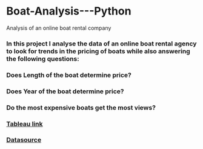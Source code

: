 # Boat-Analysis---Python
Analysis of an online boat rental company
### In this project I analyse the data of an online boat rental agency to look for trends in the pricing of boats while also answering the following questions:

### Does Length of the boat determine price? 

### Does Year of the boat determine price? 

### Do the most expensive boats get the most views? 

### [Tableau link](https://https://public.tableau.com/app/profile/ranjit7518/viz/BoatAnalysis_16571184781970/Story1?publish=yes)
### [Datasource](https://www.kaggle.com/datasets/karthikbhandary2/boat-sales)
